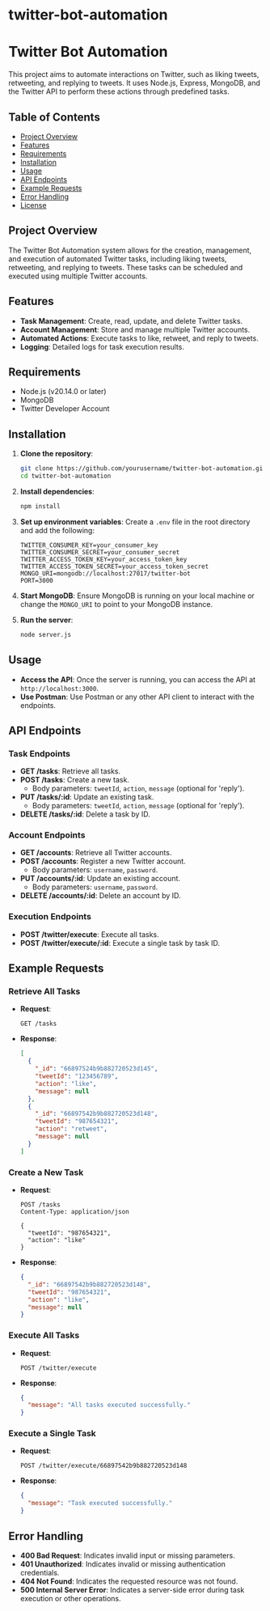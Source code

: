 # twitter-bot-automation
# Twitter Bot Automation

This project aims to automate interactions on Twitter, such as liking tweets, retweeting, and replying to tweets. It uses Node.js, Express, MongoDB, and the Twitter API to perform these actions through predefined tasks.

## Table of Contents

- [Project Overview](#project-overview)
- [Features](#features)
- [Requirements](#requirements)
- [Installation](#installation)
- [Usage](#usage)
- [API Endpoints](#api-endpoints)
- [Example Requests](#example-requests)
- [Error Handling](#error-handling)
- [License](#license)

## Project Overview

The Twitter Bot Automation system allows for the creation, management, and execution of automated Twitter tasks, including liking tweets, retweeting, and replying to tweets. These tasks can be scheduled and executed using multiple Twitter accounts.

## Features

- **Task Management**: Create, read, update, and delete Twitter tasks.
- **Account Management**: Store and manage multiple Twitter accounts.
- **Automated Actions**: Execute tasks to like, retweet, and reply to tweets.
- **Logging**: Detailed logs for task execution results.

## Requirements

- Node.js (v20.14.0 or later)
- MongoDB
- Twitter Developer Account

## Installation

1. **Clone the repository**:
    ```bash
    git clone https://github.com/yourusername/twitter-bot-automation.git
    cd twitter-bot-automation
    ```

2. **Install dependencies**:
    ```bash
    npm install
    ```

3. **Set up environment variables**:
    Create a `.env` file in the root directory and add the following:

    ```env
    TWITTER_CONSUMER_KEY=your_consumer_key
    TWITTER_CONSUMER_SECRET=your_consumer_secret
    TWITTER_ACCESS_TOKEN_KEY=your_access_token_key
    TWITTER_ACCESS_TOKEN_SECRET=your_access_token_secret
    MONGO_URI=mongodb://localhost:27017/twitter-bot
    PORT=3000
    ```

4. **Start MongoDB**:
    Ensure MongoDB is running on your local machine or change the `MONGO_URI` to point to your MongoDB instance.

5. **Run the server**:
    ```bash
    node server.js
    ```

## Usage

- **Access the API**: Once the server is running, you can access the API at `http://localhost:3000`.
- **Use Postman**: Use Postman or any other API client to interact with the endpoints.

## API Endpoints

### Task Endpoints

- **GET /tasks**: Retrieve all tasks.
- **POST /tasks**: Create a new task.
    - Body parameters: `tweetId`, `action`, `message` (optional for 'reply').
- **PUT /tasks/:id**: Update an existing task.
    - Body parameters: `tweetId`, `action`, `message` (optional for 'reply').
- **DELETE /tasks/:id**: Delete a task by ID.

### Account Endpoints

- **GET /accounts**: Retrieve all Twitter accounts.
- **POST /accounts**: Register a new Twitter account.
    - Body parameters: `username`, `password`.
- **PUT /accounts/:id**: Update an existing account.
    - Body parameters: `username`, `password`.
- **DELETE /accounts/:id**: Delete an account by ID.

### Execution Endpoints

- **POST /twitter/execute**: Execute all tasks.
- **POST /twitter/execute/:id**: Execute a single task by task ID.

## Example Requests

### Retrieve All Tasks

- **Request**: 
    ```http
    GET /tasks
    ```
- **Response**:
    ```json
    [
      {
        "_id": "66897524b9b882720523d145",
        "tweetId": "123456789",
        "action": "like",
        "message": null
      },
      {
        "_id": "66897542b9b882720523d148",
        "tweetId": "987654321",
        "action": "retweet",
        "message": null
      }
    ]
    ```

### Create a New Task

- **Request**:
    ```http
    POST /tasks
    Content-Type: application/json

    {
      "tweetId": "987654321",
      "action": "like"
    }
    ```
- **Response**:
    ```json
    {
      "_id": "66897542b9b882720523d148",
      "tweetId": "987654321",
      "action": "like",
      "message": null
    }
    ```

### Execute All Tasks

- **Request**:
    ```http
    POST /twitter/execute
    ```
- **Response**:
    ```json
    {
      "message": "All tasks executed successfully."
    }
    ```

### Execute a Single Task

- **Request**:
    ```http
    POST /twitter/execute/66897542b9b882720523d148
    ```
- **Response**:
    ```json
    {
      "message": "Task executed successfully."
    }
    ```

## Error Handling

- **400 Bad Request**: Indicates invalid input or missing parameters.
- **401 Unauthorized**: Indicates invalid or missing authentication credentials.
- **404 Not Found**: Indicates the requested resource was not found.
- **500 Internal Server Error**: Indicates a server-side error during task execution or other operations.

